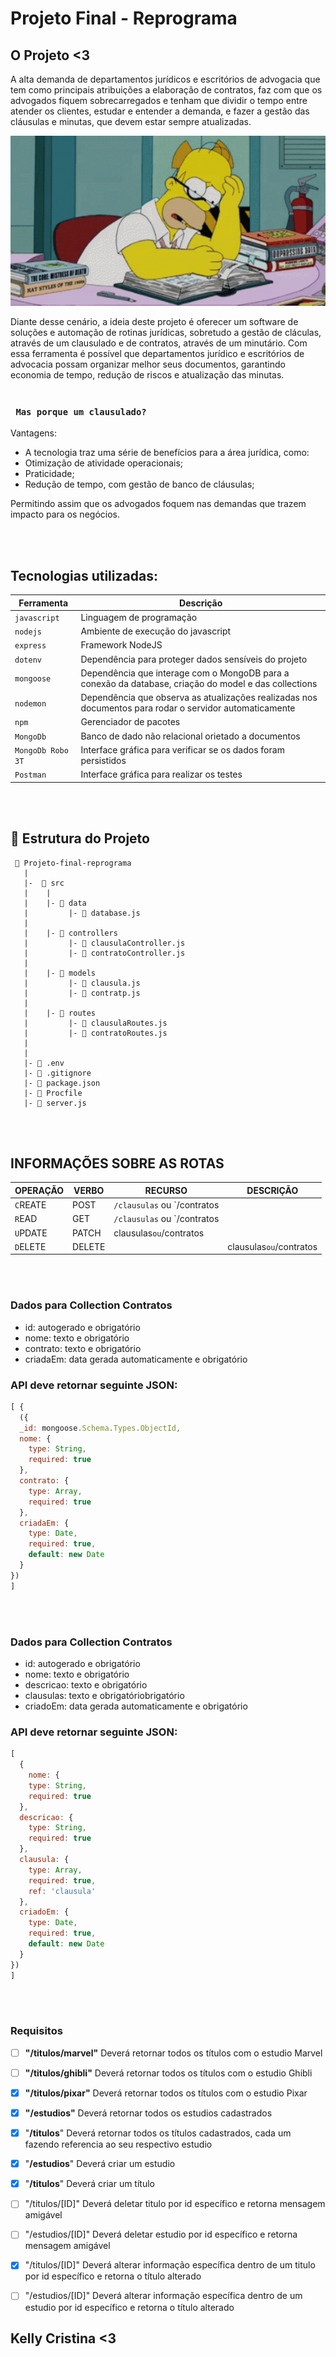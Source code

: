 # Projeto Final - Reprograma

## O Projeto <3

A alta demanda de departamentos jurídicos e escritórios de advogacia que tem como principais atribuições a elaboração de contratos, faz com que os advogados fiquem sobrecarregados e tenham que dividir o tempo entre atender os clientes, estudar e entender a demanda, e fazer a gestão das cláusulas e minutas, que devem estar sempre atualizadas.

![Homer Simpson](https://github.com/KellyCSR/Projeto_Final_Reprograma/blob/main/tenor-13.gif)

Diante desse cenário, a ideia deste projeto é oferecer um software de soluções e automação de rotinas jurídicas, sobretudo a gestão de cláculas, através de um clausulado e de contratos, através de um minutário.
Com essa ferramenta é possível que departamentos jurídico e escritórios de advocacia possam organizar melhor seus documentos, garantindo economia de tempo, redução de riscos e atualização das minutas. 
<br>
<br>

### ` Mas porque um clausulado?`

Vantagens: 
* A tecnologia traz uma série de benefícios para a área jurídica, como:
* Otimização de atividade operacionais;
* Praticidade;
* Redução de tempo, com gestão de banco de cláusulas;

Permitindo assim que os advogados foquem nas demandas que trazem impacto para os negócios.

<br>
<br>

## Tecnologias utilizadas:
| Ferramenta | Descrição |
| --- | --- |
| `javascript` | Linguagem de programação |
| `nodejs` | Ambiente de execução do javascript|
| `express` | Framework NodeJS |
| `dotenv` | Dependência para proteger dados sensíveis do projeto|
| `mongoose` | Dependência que interage com o MongoDB para a conexão da database, criação do model e das collections|
| `nodemon` | Dependência que observa as atualizações realizadas nos documentos para rodar o servidor automaticamente|
| `npm` | Gerenciador de pacotes|
| `MongoDb` | Banco de dado não relacional orietado a documentos|
| `MongoDb Robo 3T` | Interface gráfica para verificar se os dados foram persistidos|
 `Postman` | Interface gráfica para realizar os testes|

<br>
<br>

## 📁 Estrutura do Projeto

```
 📁 Projeto-final-reprograma
   |
   |-  📁 src
   |    |
   |    |- 📁 data
   |         |- 📄 database.js
   |
   |    |- 📁 controllers
   |         |- 📄 clausulaController.js
   |         |- 📄 contratoController.js
   |
   |    |- 📁 models
   |         |- 📄 clausula.js
   |         |- 📄 contratp.js
   |
   |    |- 📁 routes
   |         |- 📄 clausulaRoutes.js 
   |         |- 📄 contratoRoutes.js 
   |
   |
   |- 📄 .env
   |- 📄 .gitignore
   |- 📄 package.json
   |- 📄 Procfile
   |- 📄 server.js

```

<br>
<br>


## INFORMAÇÕES SOBRE AS ROTAS

| OPERAÇÃO | VERBO | RECURSO | DESCRIÇÃO
| --- | --- | --- | --- |
| `C`REATE | POST | `/clausulas` ou `/contratos |
| `R`EAD | GET | `/clausulas` ou `/contratos |
| `U`PDATE | PATCH | clausulas` ou `/contratos |
| `D`ELETE | DELETE | | clausulas` ou `/contratos |

<br>
<br>

### Dados para Collection Contratos

- id: autogerado e obrigatório
- nome: texto e obrigatório
- contrato: texto e obrigatório
- criadaEm: data gerada automaticamente e obrigatório


### API deve retornar seguinte JSON:

```jsx
[ {
  ({ 
  _id: mongoose.Schema.Types.ObjectId,
  nome: {
    type: String,
    required: true
  },
  contrato: {
    type: Array,
    required: true
  },
  criadaEm: {
    type: Date,
    required: true,
    default: new Date
  }
})
]
```
<br>
<br>

### Dados para Collection Contratos

- id: autogerado e obrigatório
- nome: texto e obrigatório
- descricao: texto e obrigatório
- clausulas: texto e obrigatóriobrigatório
- criadoEm: data gerada automaticamente e obrigatório


### API deve retornar seguinte JSON:

```jsx
[
  {
    nome: {
    type: String,
    required: true
  },
  descricao: {
    type: String,
    required: true
  },
  clausula: {
    type: Array,
    required: true,
    ref: 'clausula'
  },
  criadoEm: {
    type: Date,
    required: true,
    default: new Date
  }
})
]
```
<br>
<br>



### Requisitos 
- [ ]  **"/titulos/marvel"** Deverá retornar todos os títulos com o estudio Marvel
- [ ]  **"/titulos/ghibli"** Deverá retornar todos os títulos com o estudio Ghibli
- [x]  **"/titulos/pixar"** Deverá retornar todos os títulos com o estudio Pixar

- [x]  **"/estudios"** Deverá retornar todos os estudios cadastrados
- [x]  "**/titulos**" Deverá retornar todos os títulos cadastrados, cada um fazendo referencia ao seu respectivo estudio

- [x]  "**/estudios**" Deverá criar um estudio 
- [x]  "**/titulos**"  Deverá criar um título 

- [ ]  "/titulos/[ID]" Deverá deletar titulo por id específico e retorna mensagem amigável
- [ ]  "/estudios/[ID]" Deverá deletar estudio por id específico e retorna mensagem amigável

- [x]  "/titulos/[ID]" Deverá alterar informação específica dentro de um titulo por id específico e retorna o título alterado
- [ ]  "/estudios/[ID]" Deverá alterar informação específica dentro de um estudio por id específico e retorna o título alterado


## Kelly Cristina <3

